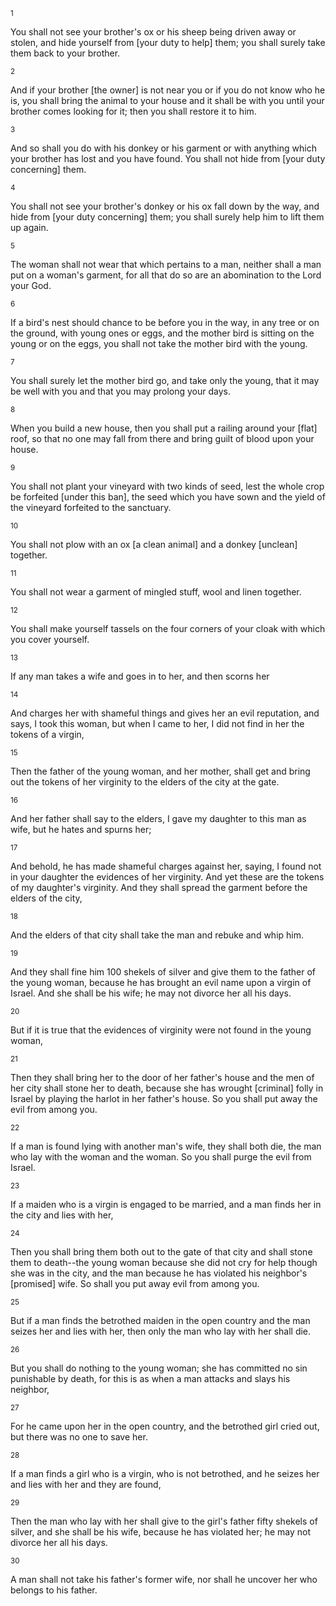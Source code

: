 <sup>1</sup> 

You shall not see your brother's ox or his sheep being driven away or stolen, and hide yourself from [your duty to help] them; you shall surely take them back to your brother. 

<sup>2</sup> 

And if your brother [the owner] is not near you or if you do not know who he is, you shall bring the animal to your house and it shall be with you until your brother comes looking for it; then you shall restore it to him. 

<sup>3</sup> 

And so shall you do with his donkey or his garment or with anything which your brother has lost and you have found. You shall not hide from [your duty concerning] them. 

<sup>4</sup> 

You shall not see your brother's donkey or his ox fall down by the way, and hide from [your duty concerning] them; you shall surely help him to lift them up again. 

<sup>5</sup> 

The woman shall not wear that which pertains to a man, neither shall a man put on a woman's garment, for all that do so are an abomination to the Lord your God. 

<sup>6</sup> 

If a bird's nest should chance to be before you in the way, in any tree or on the ground, with young ones or eggs, and the mother bird is sitting on the young or on the eggs, you shall not take the mother bird with the young. 

<sup>7</sup> 

You shall surely let the mother bird go, and take only the young, that it may be well with you and that you may prolong your days. 

<sup>8</sup> 

When you build a new house, then you shall put a railing around your [flat] roof, so that no one may fall from there and bring guilt of blood upon your house. 

<sup>9</sup> 

You shall not plant your vineyard with two kinds of seed, lest the whole crop be forfeited [under this ban], the seed which you have sown and the yield of the vineyard forfeited to the sanctuary. 

<sup>10</sup> 

You shall not plow with an ox [a clean animal] and a donkey [unclean] together. 

<sup>11</sup> 

You shall not wear a garment of mingled stuff, wool and linen together. 

<sup>12</sup> 

You shall make yourself tassels on the four corners of your cloak with which you cover yourself. 

<sup>13</sup> 

If any man takes a wife and goes in to her, and then scorns her 

<sup>14</sup> 

And charges her with shameful things and gives her an evil reputation, and says, I took this woman, but when I came to her, I did not find in her the tokens of a virgin, 

<sup>15</sup> 

Then the father of the young woman, and her mother, shall get and bring out the tokens of her virginity to the elders of the city at the gate. 

<sup>16</sup> 

And her father shall say to the elders, I gave my daughter to this man as wife, but he hates and spurns her; 

<sup>17</sup> 

And behold, he has made shameful charges against her, saying, I found not in your daughter the evidences of her virginity. And yet these are the tokens of my daughter's virginity. And they shall spread the garment before the elders of the city, 

<sup>18</sup> 

And the elders of that city shall take the man and rebuke and whip him. 

<sup>19</sup> 

And they shall fine him 100 shekels of silver and give them to the father of the young woman, because he has brought an evil name upon a virgin of Israel. And she shall be his wife; he may not divorce her all his days. 

<sup>20</sup> 

But if it is true that the evidences of virginity were not found in the young woman, 

<sup>21</sup> 

Then they shall bring her to the door of her father's house and the men of her city shall stone her to death, because she has wrought [criminal] folly in Israel by playing the harlot in her father's house. So you shall put away the evil from among you. 

<sup>22</sup> 

If a man is found lying with another man's wife, they shall both die, the man who lay with the woman and the woman. So you shall purge the evil from Israel. 

<sup>23</sup> 

If a maiden who is a virgin is engaged to be married, and a man finds her in the city and lies with her, 

<sup>24</sup> 

Then you shall bring them both out to the gate of that city and shall stone them to death--the young woman because she did not cry for help though she was in the city, and the man because he has violated his neighbor's [promised] wife. So shall you put away evil from among you. 

<sup>25</sup> 

But if a man finds the betrothed maiden in the open country and the man seizes her and lies with her, then only the man who lay with her shall die. 

<sup>26</sup> 

But you shall do nothing to the young woman; she has committed no sin punishable by death, for this is as when a man attacks and slays his neighbor, 

<sup>27</sup> 

For he came upon her in the open country, and the betrothed girl cried out, but there was no one to save her. 

<sup>28</sup> 

If a man finds a girl who is a virgin, who is not betrothed, and he seizes her and lies with her and they are found, 

<sup>29</sup> 

Then the man who lay with her shall give to the girl's father fifty shekels of silver, and she shall be his wife, because he has violated her; he may not divorce her all his days. 

<sup>30</sup> 

A man shall not take his father's former wife, nor shall he uncover her who belongs to his father.